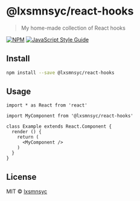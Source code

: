 # @lxsmnsyc/react-hooks

> My home-made collection of React hooks

[![NPM](https://img.shields.io/npm/v/@lxsmnsyc/react-hooks.svg)](https://www.npmjs.com/package/@lxsmnsyc/react-hooks) [![JavaScript Style Guide](https://img.shields.io/badge/code_style-standard-brightgreen.svg)](https://standardjs.com)

## Install

```bash
npm install --save @lxsmnsyc/react-hooks
```

## Usage

```tsx
import * as React from 'react'

import MyComponent from '@lxsmnsyc/react-hooks'

class Example extends React.Component {
  render () {
    return (
      <MyComponent />
    )
  }
}
```

## License

MIT © [lxsmnsyc](https://github.com/lxsmnsyc)
